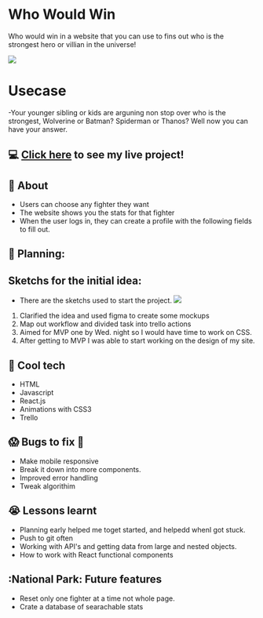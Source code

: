 # Who Would Win
Who would win in a website that you can use to fins out who is the strongest hero or villian in the universe!

![](src/Images/projectSite.gif)

# Usecase
-Your younger sibling or kids are arguning non stop over who is the strongest, Wolverine or Batman? Spiderman or Thanos? Well now you can have your answer.

## :computer: [Click here](https://whowouldwin.surge.sh/) to see my live project!

## :speech_balloon: About
- Users can choose any fighter they want
- The website shows you the stats for that fighter
- When the user logs in, they can create a profile with the following fields to fill out.


## :memo: Planning:
## Sketchs for the initial idea:
- There are the sketchs used to start the project.
![](https://imgur.com/Fkk92M7.gif)

1) Clarified the idea and used figma to create some mockups
2) Map out workflow and divided task into trello actions
3) Aimed for MVP one by Wed. night so I would have time to work on CSS.
4) After getting to MVP I was able to start working on the design of my site.


## :rocket: Cool tech
- HTML
- Javascript
- React.js
- Animations with CSS3
- Trello

## :scream: Bugs to fix :poop:
- Make mobile responsive
- Break it down into more components.
- Improved error handling
- Tweak algorithim 

## :sob: Lessons learnt
- Planning early helped me toget started, and helpedd whenI got stuck.
- Push to git often
- Working with API's and getting data from large and nested objects.
- How to work with React functional components 


## :National Park: Future features
- Reset only one fighter at a time not whole page.
- Crate a database of searachable stats